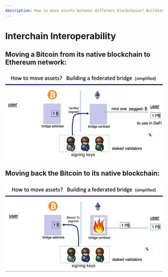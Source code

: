 ```yaml
---
description: How to move assets between different blockchains? Building a bridge
---
```


# Interchain Interoperability

## Moving a Bitcoin from its native blockchain to Ethereum network:

![The validators verify that a Bitcoin was sent to the bridge and mint a new Wrapped Bitcoin pegged to that same Bitcoin](.gitbook/assets/birdge.png)

## Moving back the Bitcoin to its native blockchain:

![The bridge validators sign a release transaction of that bitcoin after its Wrapped version is burned by the Ethereum Smart Contract](.gitbook/assets/bridge.png)
